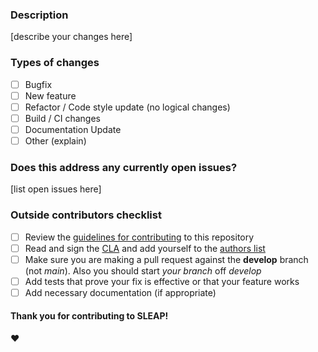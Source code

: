 ### Description
[describe your changes here]

### Types of changes

- [ ] Bugfix
- [ ] New feature
- [ ] Refactor / Code style update (no logical changes)
- [ ] Build / CI changes
- [ ] Documentation Update
- [ ] Other (explain)

### Does this address any currently open issues?
[list open issues here]

### Outside contributors checklist

- [ ] Review the [guidelines for contributing](https://github.com/talmolab/sleap/blob/develop/docs/CONTRIBUTING.md) to this repository
- [ ] Read and sign the [CLA](https://github.com/talmolab/sleap/blob/develop/sleap-cla.pdf) and add yourself to the [authors list](https://github.com/talmolab/sleap/blob/develop/AUTHORS)
- [ ] Make sure you are making a pull request against the **develop** branch (not *main*). Also you should start *your branch* off *develop*
- [ ] Add tests that prove your fix is effective or that your feature works
- [ ] Add necessary documentation (if appropriate)

#### Thank you for contributing to SLEAP!
:heart:
